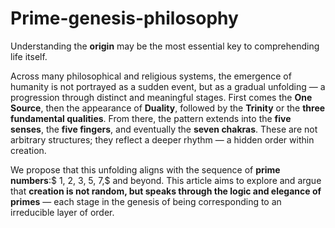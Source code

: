 # Prime-genesis-philosophy
Understanding the **origin** may be the most essential key to comprehending life itself.

Across many philosophical and religious systems, the emergence of humanity is not portrayed as a sudden event, but as a gradual unfolding — a progression through distinct and meaningful stages. First comes the **One Source**, then the appearance of **Duality**, followed by the **Trinity** or the **three fundamental qualities**. From there, the pattern extends into the **five senses**, the **five fingers**, and eventually the **seven chakras**. These are not arbitrary structures; they reflect a deeper rhythm — a hidden order within creation.

We propose that this unfolding aligns with the sequence of **prime numbers**:$ 1, 2, 3, 5, 7,$ and beyond. This article aims to explore and argue that **creation is not random, but speaks through the logic and elegance of primes** — each stage in the genesis of being corresponding to an irreducible layer of order.
